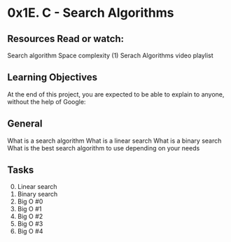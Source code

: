 # 0x1E. C - Search Algorithms

## Resources Read or watch:
Search algorithm
Space complexity (1)
Serach Algorithms video playlist

## Learning Objectives
At the end of this project, you are expected to be able to explain to anyone, without the help of Google:

## General
What is a search algorithm
What is a linear search
What is a binary search
What is the best search algorithm to use depending on your needs

## Tasks
0. Linear search
1. Binary search
2. Big O #0
3. Big O #1
4. Big O #2
5. Big O #3
6. Big O #4

